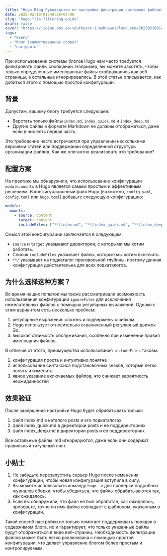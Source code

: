 ```yaml
---
title: "Hugo Blog Руководство по настройке фильтрации системных файлов"
date: 2025-02-16T01:44:29+04:00
slug: "hugo-file-filtering-guide"
draft: false
cover: "https://jiejue.obs.ap-southeast-1.myhuaweicloud.com/20250216014557430.webp"
tags:
  - "Хьюго"
  - "блог (заимствованное слово)"
  - "настроить"
---
```


При использовании системы блогов Hugo нам часто требуется фильтровать файлы сообщений. Например, вы можете захотеть, чтобы только определенные именованные файлы отображались как веб-страницы, а остальные игнорировались. В этой статье описывается, как добиться этого с помощью простой конфигурации.

<!--more-->

## 背景

Допустим, вашему блогу требуется следующее:
- Верстать только файлы `index.md`, `index_quick.md` и `index_deep.md`.
- Другие файлы в формате Markdown не должны отображаться, даже если в них есть первая часть.

Это требование часто встречается при управлении несколькими версиями статей или поддержании определенной структуры организации файлов. Как же элегантно реализовать это требование?

## 配置方案

На практике мы обнаружили, что использование конфигурации `module.mounts` в Hugo является самым простым и эффективным решением. В конфигурационный файл Hugo (возможно, `config.yaml`, `config.toml` или `hugo.toml`) добавьте следующую конфигурацию:

```yaml
module:
  mounts:
    - source: content
      target: content
      includeFiles: ["**/index.md", "**/index_quick.md", "**/index_deep.md"]
```

Смысл этой конфигурации заключается в следующем:
- `source` и `target` указывают директории, с которыми мы хотим работать.
- Список `includeFiles` указывает файлы, которые мы хотим включить.
- `**/` указывает на подкаталог произвольной глубины, поэтому данная конфигурация действительна для всех подкаталогов.

## 为什么选择这种方案？

Во время наших попыток мы также рассматривали возможность использования конфигурации `ignoreFiles` для исключения нежелательных файлов с помощью регулярных выражений. Однако с этим вариантом есть несколько проблем:
1. регулярные выражения сложны и подвержены ошибкам.
2. Hugo использует относительно ограниченный регулярный движок Go.
3. высокая стоимость обслуживания, особенно при изменении правил именования файлов.

В отличие от этого, преимущества использования `includeFiles` таковы:
1. конфигурация проста и интуитивно понятна
2. использование синтаксиса подстановочных знаков, который легко понять и изменить
3. явное указание включаемых файлов, что снижает вероятность неожиданностей

## 效果验证

После завершения настройки Hugo будет обрабатывать только:
1. файл index.md в каталоге posts и его подкаталогах
2. файл index_quick.md в директории posts и ее поддиректориях
3. файл index_deep.md в директории posts и ее поддиректориях

Все остальные файлы .md игнорируются, даже если они содержат правильный титульный лист.

## 小贴士

1. Не забудьте перезапустить сервер Hugo после изменения конфигурации, чтобы новая конфигурация вступила в силу.
2. Вы можете использовать команду `hugo -v` для проверки подробных журналов сборки, чтобы убедиться, что файлы обрабатываются так, как ожидалось.
3. Если вы обнаружили, что файл не был обработан, как ожидалось, проверьте, точно ли имя файла совпадает с шаблоном, указанным в конфигурации.

Такой способ настройки не только помогает поддерживать порядок в содержимом блога, но и гарантирует, что только указанные файлы будут отображаться в виде веб-страниц. Необходимость фильтрации файлов может быть легко реализована с помощью простой конфигурации, что делает управление блогом более простым и контролируемым.